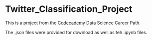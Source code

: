 # Twitter_Classification_Project

This is a project from the [Codecademy](https://www.codecademy.com/learn) Data Science Career Path.

The .json files were provided for download as well as teh .ipynb files.